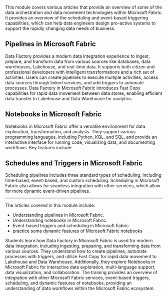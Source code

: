 This module covers various articles that provide an overview of some of the data orchestration and data movement technologies within Microsoft Fabric. It provides an overview of the scheduling and event-based triggering capabilities, which can help data engineers design pro-active systems to support the rapidly changing data needs of business.

## Pipelines in Microsoft Fabric

Data Factory provides a modern data integration experience to ingest, prepare, and transform data from various sources like databases, data warehouses, Lakehouse, and real-time data. It supports both citizen and professional developers with intelligent transformations and a rich set of activities. Users can create pipelines to execute multiple activities, access data sources through linked services, and add triggers to automate processes. Data Factory in Microsoft Fabric introduces Fast Copy capabilities for rapid data movement between data stores, enabling efficient data transfer to Lakehouse and Data Warehouse for analytics.

## Notebooks in Microsoft Fabric

Notebooks in Microsoft Fabric offer a versatile environment for data exploration, transformation, and analysis. They support various programming languages, including Python, KQL, and SQL, and provide an interactive interface for running code, visualizing data, and documenting workflows. Key features include:

## Schedules and Triggers in Microsoft Fabric

Scheduling pipelines includes three standard types of scheduling, including time-based, event-based, and custom scheduling. Scheduling in Microsoft Fabric also allows for seamless integration with other services, which allow for more dynamic event-driven pipelines.

---
The articles covered in this module include:

- Understanding pipelines in Microsoft Fabric.
- Understanding notebooks in Microsoft Fabric.
- Event-based triggers and scheduling in Microsoft Fabric.
- practice some dynamic features of Microsoft Fabric notebooks

Students learn how Data Factory in Microsoft Fabric is used for modern data integration, including ingesting, preparing, and transforming data from various sources. They understand how to create pipelines, automate processes with triggers, and utilize Fast Copy for rapid data movement to Lakehouse and Data Warehouse. Additionally, they explore Notebooks in Microsoft Fabric for interactive data exploration, multi-language support, data visualization, and collaboration. The training provides an overview of integration with other Microsoft Fabric services, event-based triggers, scheduling, and dynamic features of notebooks, providing an understanding of data workflows within the Microsoft Fabric ecosystem.
